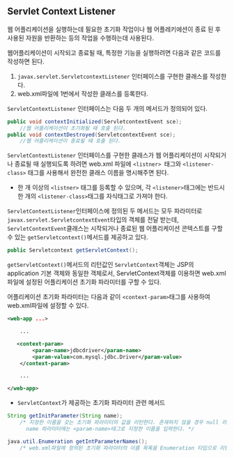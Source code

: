 ## Servlet Context Listener

웹 어플리케이션을 실행하는데 필요한 초기화 작업이나 웹 어플레키에션이 종료 된 후 사용된 자원을 반환하는 등의 작업을 수행하는데 사용된다.



웹어플리케이션이 시작되고 종료될 때, 특정한 기능을 실행하려면 다음과 같은 코드를 작성하면 된다.



1. `javax.servlet.ServletcontextListener` 인터페이스를 구현한 클래스를 작성한다.
2. web.xml파일에 1번에서 작성한 클래스를 등록한다.



`ServletContextListener` 인터페이스는 다음 두 개의 메서드가 정의되어 있다.

```java
public void contextInitialized(ServletcontextEvent sce); 
    //웹 어플리케이션이 초기화될 때 호출 된다.
public void contextDestroyed(ServletcontextEvent sce); 
    //웹 어플리케이션이 종료될 때 호출 된다.
```



`ServletContextListener` 인터페이스를 구현한 클래스가 웹 어플리케이션이 시작되거나 종료될 때 실행되도록 하려면 web.xml 파일에 `<listner> `태그와 `<listener-class>` 태그를 사용해서 완전한 클래스 이름을 명시해주면 된다.

- 한 개 이상의 `<listner>` 태그를 등록할 수 있으며, 각 `<listener>`태그에는 반드시 한 개의 `<listener-class>`태그를 자식태그로 가져야 한다.



`ServletContextListener`인터페이스에 정의된 두 메서드는 모두 파라미터로 `javax.servlet.ServletcontextEvent`타입의 객체를 전달 받는데, `ServletContextEvent`클래스는 시작되거나 종료된 웹 어플리케이션 콘텍스트를 구할 수 있는 `getServletcontext()`메서드를 제공하고 있다.



```java
public Servletcontext getServletContext();
```

`getServletContext()`메서드의 리턴값인 `ServletContext`객체는 JSP의 application 기본 객체와 동일한 객체로서, ServletContext객체를 이용하면 web.xml파일에 설정된 어플리케이션 초기화 파라미터를 구할 수 있다.



어플리케이션 초기화 파라미터는 다음과 같이 `<context-param>`태그를 사용하여 web.xml파일에 설정할 수 있다.

```xml
<web-app ...>

    ...

   <context-param>
        <param-name>jdbcdriver</param-name>
        <param-value>com.mysql.jdbc.Driver</param-value>
    </context-param>

    ...

</web-app>

```



- `ServletContext`가 제공하는 초기화 파라미터 관련 메서드

```java
String getInitParameter(String name);
	/* 지정한 이름을 갖는 초기화 파라미터의 값을 리턴한다. 존재하지 않을 경우 null 리턴.
	  name 파라미터에는 <param-name>태그로 지정한 이름을 입력한다. */

java.util.Enumeration getIntParameterNames();
	/* web.xml파일에 정의된 초기화 파라미터의 이름 목록을 Enumeration 타입으로 리턴. */
```

